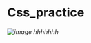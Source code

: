 # Css_practice
###### ![image](https://github.com/user-attachments/assets/846b2cf8-bba1-47d6-b679-d74dc75951ce) hhhhhhh

